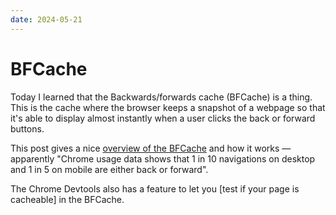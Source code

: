 ```yaml
---
date: 2024-05-21
---
```


# BFCache

Today I learned that the Backwards/forwards cache (BFCache) is a thing.
This is the cache where the browser keeps a snapshot of a webpage so that it's able to display almost instantly when a user clicks the back or forward buttons.

This post gives a nice [overview of the BFCache](https://www.sabatino.dev/bfcache-explained/) and how it works — apparently "Chrome usage data shows that 1 in 10 navigations on desktop and 1 in 5 on mobile are either back or forward".

The Chrome Devtools also has a feature to let you [test if your page is cacheable] in the BFCache.

